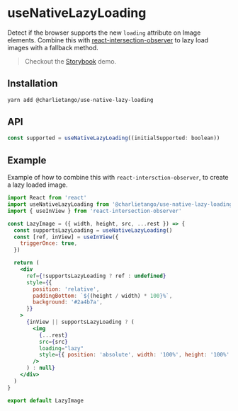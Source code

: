 # useNativeLazyLoading

Detect if the browser supports the new `loading` attribute on Image elements.
Combine this with [react-intersection-observer](https://github.com/thebuilder/react-intersection-observer)
to lazy load images with a fallback method.

> Checkout the [Storybook](https://ct-hooks.now.sh/?path=/story/usenativelazyloading--readme) demo.

## Installation

```sh
yarn add @charlietango/use-native-lazy-loading
```

## API

```js
const supported = useNativeLazyLoading((initialSupported: boolean))
```

## Example

Example of how to combine this with `react-intersction-observer`, to create a lazy loaded image.

```jsx
import React from 'react'
import useNativeLazyLoading from '@charlietango/use-native-lazy-loading'
import { useInView } from 'react-intersection-observer'

const LazyImage = ({ width, height, src, ...rest }) => {
  const supportsLazyLoading = useNativeLazyLoading()
  const [ref, inView] = useInView({
    triggerOnce: true,
  })

  return (
    <div
      ref={!supportsLazyLoading ? ref : undefined}
      style={{
        position: 'relative',
        paddingBottom: `${(height / width) * 100}%`,
        background: '#2a4b7a',
      }}
    >
      {inView || supportsLazyLoading ? (
        <img
          {...rest}
          src={src}
          loading="lazy"
          style={{ position: 'absolute', width: '100%', height: '100%' }}
        />
      ) : null}
    </div>
  )
}

export default LazyImage
```
